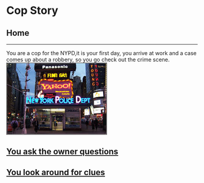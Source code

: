 # Cop Story
## Home
---
You are a cop for the NYPD,it is your first day, you arrive at work and a case comes up about a robbery, so you go check out the crime scene.  
![Station](images/police_station.jpg)

## [You ask the owner questions](ask/ask.md)
## [You look around for clues](look/look.md)